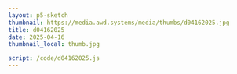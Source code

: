 ```yaml
---
layout: p5-sketch
thumbnail: https://media.awd.systems/media/thumbs/d04162025.jpg
title: d04162025
date: 2025-04-16
thumbnail_local: thumb.jpg

script: /code/d04162025.js
---
```

